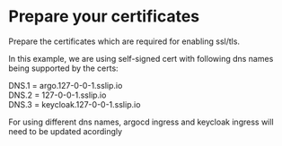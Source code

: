 # Prepare your certificates

Prepare the certificates which are required for enabling ssl/tls.

In this example, we are using self-signed cert with following dns names being supported by the certs:

DNS.1   = argo.127-0-0-1.sslip.io <br>
DNS.2   = 127-0-0-1.sslip.io <br>
DNS.3   = keycloak.127-0-0-1.sslip.io <br>

For using different dns names, argocd ingress and keycloak ingress will need to be updated acordingly
